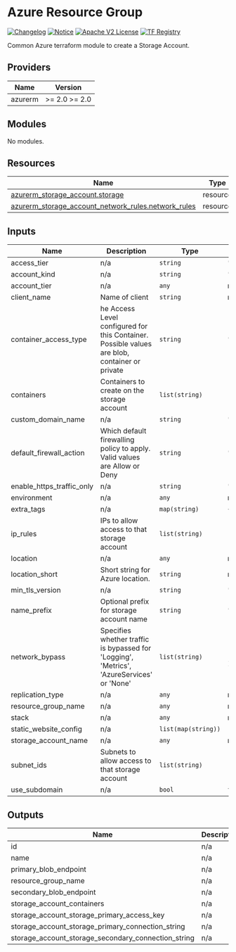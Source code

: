 # Azure Resource Group
[![Changelog](https://img.shields.io/badge/changelog-release-green.svg)](CHANGELOG.md) [![Notice](https://img.shields.io/badge/notice-copyright-yellow.svg)](NOTICE) [![Apache V2 License](https://img.shields.io/badge/license-Apache%20V2-orange.svg)](LICENSE) [![TF Registry](https://img.shields.io/badge/terraform-registry-blue.svg)](https://registry.terraform.io/modules/claranet/storage-account/azurerm/)

Common Azure terraform module to create a Storage Account.


<!-- BEGIN_TF_DOCS -->
## Providers

| Name | Version |
|------|---------|
| azurerm | >= 2.0 >= 2.0 |

## Modules

No modules.

## Resources

| Name | Type |
|------|------|
| [azurerm_storage_account.storage](https://registry.terraform.io/providers/hashicorp/azurerm/latest/docs/resources/storage_account) | resource |
| [azurerm_storage_account_network_rules.network_rules](https://registry.terraform.io/providers/hashicorp/azurerm/latest/docs/resources/storage_account_network_rules) | resource |

## Inputs

| Name | Description | Type | Default | Required |
|------|-------------|------|---------|:--------:|
| access\_tier | n/a | `string` | `"Hot"` | no |
| account\_kind | n/a | `string` | `"StorageV2"` | no |
| account\_tier | n/a | `any` | n/a | yes |
| client\_name | Name of client | `string` | n/a | yes |
| container\_access\_type | he Access Level configured for this Container. Possible values are blob, container or private | `string` | `"private"` | no |
| containers | Containers to create on the storage account | `list(string)` | `[]` | no |
| custom\_domain\_name | n/a | `string` | `""` | no |
| default\_firewall\_action | Which default firewalling policy to apply. Valid values are Allow or Deny | `string` | `"Deny"` | no |
| enable\_https\_traffic\_only | n/a | `string` | `"true"` | no |
| environment | n/a | `any` | n/a | yes |
| extra\_tags | n/a | `map(string)` | `{}` | no |
| ip\_rules | IPs to allow access to that storage account | `list(string)` | `[]` | no |
| location | n/a | `any` | n/a | yes |
| location\_short | Short string for Azure location. | `string` | n/a | yes |
| min\_tls\_version | n/a | `string` | `"TLS1_2"` | no |
| name\_prefix | Optional prefix for storage account name | `string` | `""` | no |
| network\_bypass | Specifies whether traffic is bypassed for 'Logging', 'Metrics', 'AzureServices' or 'None' | `list(string)` | <pre>[<br>  "None"<br>]</pre> | no |
| replication\_type | n/a | `any` | n/a | yes |
| resource\_group\_name | n/a | `any` | n/a | yes |
| stack | n/a | `any` | n/a | yes |
| static\_website\_config | n/a | `list(map(string))` | `[]` | no |
| storage\_account\_name | n/a | `any` | n/a | yes |
| subnet\_ids | Subnets to allow access to that storage account | `list(string)` | `[]` | no |
| use\_subdomain | n/a | `bool` | `false` | no |

## Outputs

| Name | Description |
|------|-------------|
| id | n/a |
| name | n/a |
| primary\_blob\_endpoint | n/a |
| resource\_group\_name | n/a |
| secondary\_blob\_endpoint | n/a |
| storage\_account\_containers | n/a |
| storage\_account\_storage\_primary\_access\_key | n/a |
| storage\_account\_storage\_primary\_connection\_string | n/a |
| storage\_account\_storage\_secondary\_connection\_string | n/a |
<!-- END_TF_DOCS -->
